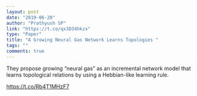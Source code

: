 ```yaml
---
layout: post
date: "2019-06-20"
author: "Prathyush SP"
link: "https://t.co/qx3D34hkzx"
type: "Paper"
title: "A Growing Neural Gas Network Learns Topologies "
tags: ""
comments: true
---
```

They propose growing “neural gas” as an incremental network model that learns topological relations by using a Hebbian-like learning rule. 

https://t.co/Rb4T1MHzF7